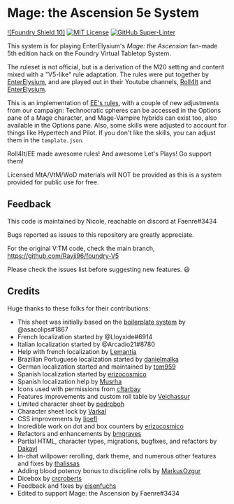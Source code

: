 # Mage: the Ascension 5e System

[![Foundry Shield 10]][Foundry URL]
[![MIT License]][MIT URL]
[![GitHub Super-Linter]][Super-Linter URL]

This system is for playing EnterElysium's _Mage: the Ascension_ fan-made 5th edition hack on the Foundry Virtual Tabletop System. 

The ruleset is not official, but is a derivation of the M20 setting and content mixed with a "V5-like" rule adaptation. The rules were put together by [EnterElysium](https://www.patreon.com/EnterElysium), and are played out in their Youtube channels, [Roll4It](https://www.youtube.com/watch?v=GrgHWdN6BIk) and [EnterElysium](https://www.youtube.com/watch?v=RfDE7QoITe4&list=PLR5ZBfGW6e1m_-26kz65g9hTNtZm1Uxzm). 

This is an implementation of [EE's rules](https://www.patreon.com/posts/mage-rules-and-54925826), with a couple of new adjustments from our campaign: Technocratic spheres can be accessed in the Options pane of a Mage character, and Mage-Vampire hybrids can exist too, also available in the Options pane. Also, some skills were adjusted to account for things like Hypertech and Pilot. If you don't like the skills, you can adjust them in the `template.json`.

Roll4It/EE made awesome rules! And awesome Let's Plays! Go support them!

Licensed MtA/VtM/WoD materials will NOT be provided as this is a system provided for public use for free.

## Feedback

This code is maintained by Nicole, reachable on discord at Faenre#3434

Bugs reported as issues to this repository are greatly appreciate.

For the original V:TM code, check the main branch, https://github.com/Rayji96/foundry-V5

Please check the issues list before suggesting new features. :smiley:

## Credits

Huge thanks to these folks for their contributions:

* This sheet was initially based on the [boilerplate system] by @asacolips#1867
* French localization started by @Lloyxide#6914
* Italian localization started by @Arcadio21#8780
* Help with french localization by [Lemantia]
* Brazilian Portuguese localization started by [danielmalka]
* German localization started and maintained by [tom959]
* Spanish localization started by [erizocosmico]
* Spanish localization help by [Musrha]
* Icons used with permissions from [cftarbay]
* Features improvements and custom roll table by [Veichassur]
* Limited character sheet by [pedroboh]
* Character sheet lock by [Varkal]
* CSS improvements by [lipefl]
* Incredible work on dot and box counters by [erizocosmico]
* Refactors and enhancements by [bmgraves]
* Partial HTML, character types, migrations, bugfixes, and refactors by [Dakayl]
* In-chat willpower rerolling, dark theme, and numerous other features and fixes by [thalissas]
* Adding blood potency bonus to discipline rolls by [MarkusOzgur]
* Dicebox by [crcroberts]
* Feedback and fixes by [eisenfuchs]
* Edited to support Mage: the Ascension by Faenre#3434

[Foundry Shield 9]: https://img.shields.io/badge/Foundry-9-informational
[Foundry URL]: https://foundryvtt.com

[MIT License]: https://img.shields.io/badge/License-MIT-green
[MIT URL]: https://github.com/Rayji96/foundry-V5/blob/main/LICENSE

[GitHub Super-Linter]: https://github.com/Rayji96/foundry-V5/workflows/Super-Linter/badge.svg
[Super-Linter URL]: https://github.com/marketplace/actions/super-linter

[boilerplate system]: https://gitlab.com/asacolips-projects/foundry-mods/foundryvtt-system-tutorial
[danielmalka]: https://github.com/danielmalka
[cftarbay]: https://github.com/cftarbay
[lipefl]: https://github.com/lipefl
[erizocosmico]: https://github.com/erizocosmico
[tom959]: https://github.com/tom959
[bmgraves]: https://github.com/bmgraves
[eisenfuchs]: https://github.com/eisenfuchs
[Veichassur]: https://github.com/Veichassur
[pedroboh]: https://github.com/pedroboh
[Lemantia]: https://github.com/Lemantia
[Varkal]: https://github.com/Varkal
[Dakayl]: https://github.com/Dakayl
[thalissas]: https://github.com/thalissa
[MarkusOzgur]: https://github.com/MarkusOzgur
[Musrha]: https://github.com/Musrha
[crcroberts]: https://github.com/crcroberts
